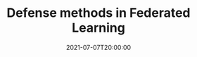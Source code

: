 ---
type: lecture
date: 2021-07-07T20:00:00
title: Defense methods in Federated Learning 
thumbnail: 
presenter: Xiaobing Chen
links: 
    - url: /static_files/slides/defense_xiaobing.pdf
      name: slides
---
